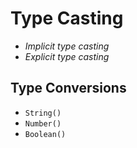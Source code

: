 # Type Casting

- _Implicit type casting_
- _Explicit type casting_

## Type Conversions

- `String()`
- `Number()`
- `Boolean()`

